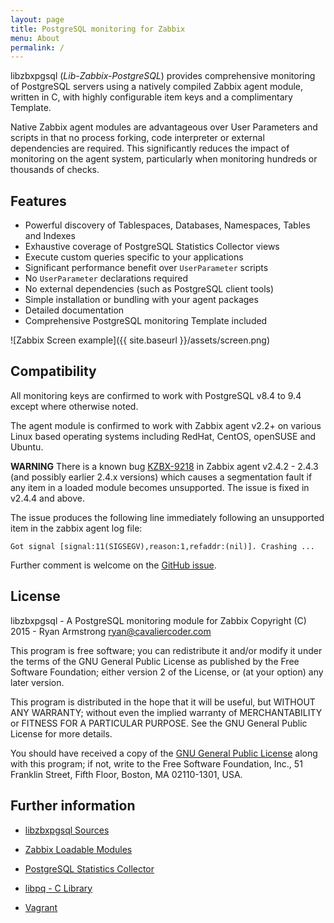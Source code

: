 ```yaml
---
layout: page
title: PostgreSQL monitoring for Zabbix
menu: About
permalink: /
---
```


libzbxpgsql (*Lib-Zabbix-PostgreSQL*) provides comprehensive monitoring of
PostgreSQL servers using a natively compiled Zabbix agent module, written in C,
with highly configurable item keys and a complimentary Template.

Native Zabbix agent modules are advantageous over User Parameters and scripts
in that no process forking, code interpreter or external dependencies are
required. This significantly reduces the impact of monitoring on the agent
system, particularly when monitoring hundreds or thousands of checks.

## Features

* Powerful discovery of Tablespaces, Databases, Namespaces, Tables and Indexes
* Exhaustive coverage of PostgreSQL Statistics Collector views
* Execute custom queries specific to your applications
* Significant performance benefit over `UserParameter` scripts
* No `UserParameter` declarations required
* No external dependencies (such as PostgreSQL client tools)
* Simple installation or bundling with your agent packages
* Detailed documentation
* Comprehensive PostgreSQL monitoring Template included

![Zabbix Screen example]({{ site.baseurl }}/assets/screen.png)

## Compatibility

All monitoring keys are confirmed to work with PostgreSQL v8.4 to 9.4 except
where otherwise noted.

The agent module is confirmed to work with Zabbix agent v2.2+ on various
Linux based operating systems including RedHat, CentOS, openSUSE and Ubuntu.

__WARNING__ There is a known bug [KZBX-9218](https://support.zabbix.com/browse/ZBX-9218)
in Zabbix agent v2.4.2 - 2.4.3 (and possibly earlier 2.4.x versions) which
causes a segmentation fault if any item in a loaded module becomes
unsupported. The issue is fixed in v2.4.4 and above.

The issue produces the following line immediately following an unsupported item
in the zabbix agent log file:

	Got signal [signal:11(SIGSEGV),reason:1,refaddr:(nil)]. Crashing ...

Further comment is welcome on the [GitHub issue](https://github.com/cavaliercoder/libzbxpgsql/issues/5).

## License

libzbxpgsql - A PostgreSQL monitoring module for Zabbix
Copyright (C) 2015 - Ryan Armstrong <ryan@cavaliercoder.com>

This program is free software; you can redistribute it and/or modify
it under the terms of the GNU General Public License as published by
the Free Software Foundation; either version 2 of the License, or
(at your option) any later version.

This program is distributed in the hope that it will be useful,
but WITHOUT ANY WARRANTY; without even the implied warranty of
MERCHANTABILITY or FITNESS FOR A PARTICULAR PURPOSE. See the
GNU General Public License for more details.

You should have received a copy of the [GNU General Public License](http://www.gnu.org/licenses/gpl-2.0.html)
along with this program; if not, write to the Free Software
Foundation, Inc., 51 Franklin Street, Fifth Floor, Boston, MA  02110-1301, USA.


## Further information

* [libzbxpgsql Sources](https://github.com/cavaliercoder/libzbxpgsql)

* [Zabbix Loadable Modules](https://www.zabbix.com/documentation/2.4/manual/config/items/loadablemodules)

* [PostgreSQL Statistics Collector](http://www.postgresql.org/docs/9.4/static/monitoring-stats.html)

* [libpq - C Library](http://www.postgresql.org/docs/9.4/static/libpq.html)

* [Vagrant](https://www.vagrantup.com/)

